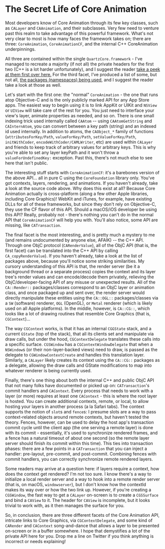 # The Secret Life of Core Animation

Most developers know of Core Animation through its few key classes, such as `CALayer` and `CAAnimation`, and their subclasses. Very few need to venture past this realm to take advantage of this powerful framework. What's not very clear to most is how many faces the framework takes on; there are three: `CoreAnimation`, `CoreAnimationCF`, and the internal C++ CoreAnimation underpinnings. 

<!--truncate-->

All three are contained within the single `QuartzCore.framework` - I've managed to recreate a majority (if not all) the private headers for the first two (C++ is a lot harder unfortunately), and I suggest the reader [take a peek at them first over here.](https://github.com/avaidyam/QuartzInternal) For the third facet, I've produced a list of some, but not all, [the packages (namespaces) being used](https://github.com/avaidyam/QuartzInternal/wiki/Private-CoreAnimation-CPP-Packages), and I suggest the reader take a look at those as well.

Let's start with the first one: the "normal" `CoreAnimation` - the one that runs atop Objective-C and is the only publicly marked API for any App Store apps. The easiest way to begin using it is to link AppKit or UIKit and `NSView` or `UIView` will take care of the rest for you. You just need to interface your view's layer, animate properties as needed, and so on. There is one small indexing trick used internally called `CAAtom` --  using `CAAtomGetString` and `CAInternAtom`, you can convert between a key path (string) and an indexed id used internally. In addition to atoms, the `CAObject_*` family of functions (`attributesForKey/Path`, `valueForKey/Path`, `setValueForKey/Path`, `initWithCoder`, `encodeWithCoder/CAMLWriter`, etc) are used within `CALayer` and friends to keep track of arbitrary values for arbitrary keys. This is why you're able to set any layer keyPath and it won't throw a `valueForUndefinedKey:` exception. Past this, there's not much else to see here that isn't public.

The interesting stuff starts with `CoreAnimationCF`: it's a barebones version of the above API... all in pure C using the `CoreFoundation` library only. You've got contexts, layers, rendering, and animations. If you haven't already, take a look at the source code above. Why does this exist at all? Because Core Animation actually is cross-platform (along a few other Apple libraries, including Core Graphics)! WebKit and iTunes, for example, have existing DLLs for all of these frameworks, but since they don't rely on Objective-C, they use the CF flavor of this API. Should a macOS/iOS developer be using this API? Really, probably not - there's nothing you can't do in the normal API that `CoreAnimationCF` will help you with. You'll also notice, some API are missing, like `CATransaction`.

The final facet is the most interesting, and is pretty much a mystery to me (and remains undocumented by anyone else, AFAIK) -- the C++ API. Through one ObjC protocol (`CARenderValue`), all of the ObjC API (that is, the first facet) can be translated into the C++ API by calling `CA_copyRenderValue`). If you haven't already, take a look at the list of packages above, because you'll notice some striking similarities. My cursory understanding of this API is that, the render server (be it a background thread or a separate process) copies the context and its layer tree's render values and can encode/decode them privately, relieving the ObjC/developer-facing API of any misuse or unexpected results. All of the `CA::Render::` packages/classes correspond to an ObjC layer or animation class, and once packaged up and sent over, the render server would directly manipulate these entities using the `CA::OGL::` packages/classes via a `SW` (software) renderer, `OGL` (OpenGL), or `Metal` renderer (which is likely used on all Apple platforms). In the middle, however, is `CA::CG::`, which looks like a lot of drawing routines that resemble Core Graphics (that is, `CGContext`)...

The way `CGContext` works, is that it has an internal `CGGState` stack, and a current `GState` (top of the stack), that all its clients set and manipulate via draw calls, but under the hood, `CGContextDelegate` translates these calls into a specific surface. `CGSWindow` has a `CGContextWindowDelegate` that when a `NSWindow`s (or their non-layer-backed views) need to draw, is passed as the delegate to `CGWindowContextCreate` and handles this translation layer. Similarly, a `CALayer` likely creates its context using the `CA::CG::` packages as a delegate, allowing the draw calls and GState modifications to map into whatever renderer is being currently used. 

Finally, there's one thing about both the internal C++ and public ObjC API that not many folks have documented or picked up on: `CATransaction`'s commit handlers and `CAContext`. Every process that needs to work with a layer (or more) requires at least one `CAContext` - this is where the root layer is hosted. You can create additional contexts, remote, or local, to allow hosting your layers in another process (a la Safari tabs). The context supports the notion of `slot`s and `fence`s: I presume slots are a way to pass context-related objects around remote contexts, but haven't tested the theory. Fences, however, can be used to delay the host app's transaction commit cycle until the client app (the one serving a remote layer) is done with its commit - essentially, it's used to synchronize rendered frames, and a fence has a natural timeout of about one second (so the remote layer server should finish its commit within this time). This ties into transaction phases: there are a few points in a `CATransaction` that you can inject a handler: pre-layout, pre-commit, and post-commit. Combining fences with commit handlers, you can correctly synchronize remote rendered layers.

Some readers may arrive at a question here: if layers require a context, how does the context get rendered? I'm not too sure. I know there's a way to initialize a local render server and a way to hook into a remote render server (that is, on macOS, `windowserver`), but I don't know how the contextId makes its way over or how the two link up. However, if you're creating a `CGSWindow`, the fast way to get a `CALayer` on-screen is to create a `CGSSurface` and bind a `CAView` to it. The header for `CAView` is incomplete, but it looks trivial to work with, as it then manages the surface for you.

So, in conclusion, there are three different facets of the Core Animation API, intricate links to Core Graphics, via `CGContextDelegate`, and some kind of `CARender` and `CAContext` song-and-dance that allows a layer to be presented on-screen or in a buffer somewhere. I hope that demystifies a lot of the private API here for you. Drop me a line on Twitter if you think anything is incorrect or needs explaining!

